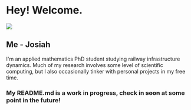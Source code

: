 # Hey! Welcome.

![](Images/Render.gif)


## Me - Josiah
I'm an applied mathematics PhD student studying railway infrastructure dynamics. Much of my research involves some level of scientific computing, but I also occasionally tinker with personal projects in my free time.


### My README.md is a work in progress, check in ~~soon~~ at some point in the future!
